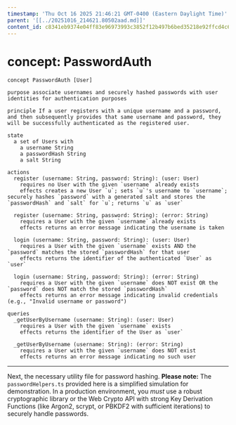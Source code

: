 ```yaml
---
timestamp: 'Thu Oct 16 2025 21:46:21 GMT-0400 (Eastern Daylight Time)'
parent: '[[../20251016_214621.80502aad.md]]'
content_id: c8341eb9374e04ff83e96973993c3852f12b497b6bed35218e92ffcd4c614aea
---
```


# concept: PasswordAuth

```
concept PasswordAuth [User]

purpose associate usernames and securely hashed passwords with user identities for authentication purposes

principle If a user registers with a unique username and a password, and then subsequently provides that same username and password, they will be successfully authenticated as the registered user.

state
  a set of Users with
    a username String
    a passwordHash String
    a salt String

actions
  register (username: String, password: String): (user: User)
    requires no User with the given `username` already exists
    effects creates a new User `u`; sets `u`'s username to `username`; securely hashes `password` with a generated salt and stores the `passwordHash` and `salt` for `u`; returns `u` as `user`

  register (username: String, password: String): (error: String)
    requires a User with the given `username` already exists
    effects returns an error message indicating the username is taken

  login (username: String, password: String): (user: User)
    requires a User with the given `username` exists AND the `password` matches the stored `passwordHash` for that user
    effects returns the identifier of the authenticated `User` as `user`

  login (username: String, password: String): (error: String)
    requires a User with the given `username` does NOT exist OR the `password` does NOT match the stored `passwordHash`
    effects returns an error message indicating invalid credentials (e.g., "Invalid username or password")

queries
  _getUserByUsername (username: String): (user: User)
    requires a User with the given `username` exists
    effects returns the identifier of the User as `user`

  _getUserByUsername (username: String): (error: String)
    requires a User with the given `username` does NOT exist
    effects returns an error message indicating no such user
```

***

Next, the necessary utility file for password hashing. **Please note:** The `passwordHelpers.ts` provided here is a simplified simulation for demonstration. In a production environment, you *must* use a robust cryptographic library or the Web Crypto API with strong Key Derivation Functions (like Argon2, scrypt, or PBKDF2 with sufficient iterations) to securely handle passwords.
